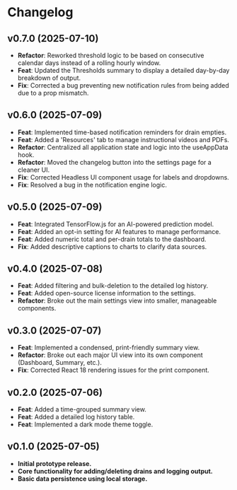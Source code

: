 # Changelog

## v0.7.0 (2025-07-10)
* **Refactor**: Reworked threshold logic to be based on consecutive calendar days instead of a rolling hourly window.
* **Feat**: Updated the Thresholds summary to display a detailed day-by-day breakdown of output.
* **Fix**: Corrected a bug preventing new notification rules from being added due to a prop mismatch.

## v0.6.0 (2025-07-09)
* **Feat**: Implemented time-based notification reminders for drain empties.
* **Feat**: Added a 'Resources' tab to manage instructional videos and PDFs.
* **Refactor**: Centralized all application state and logic into the useAppData hook.
* **Refactor**: Moved the changelog button into the settings page for a cleaner UI.
* **Fix**: Corrected Headless UI component usage for labels and dropdowns.
* **Fix**: Resolved a bug in the notification engine logic.

## v0.5.0 (2025-07-09)
* **Feat**: Integrated TensorFlow.js for an AI-powered prediction model.
* **Feat**: Added an opt-in setting for AI features to manage performance.
* **Feat**: Added numeric total and per-drain totals to the dashboard.
* **Fix**: Added descriptive captions to charts to clarify data sources.

## v0.4.0 (2025-07-08)
* **Feat**: Added filtering and bulk-deletion to the detailed log history.
* **Feat**: Added open-source license information to the settings.
* **Refactor**: Broke out the main settings view into smaller, manageable components.

## v0.3.0 (2025-07-07)
* **Feat**: Implemented a condensed, print-friendly summary view.
* **Refactor**: Broke out each major UI view into its own component (Dashboard, Summary, etc.).
* **Fix**: Corrected React 18 rendering issues for the print component.

## v0.2.0 (2025-07-06)
* **Feat**: Added a time-grouped summary view.
* **Feat**: Added a detailed log history table.
* **Feat**: Implemented a dark mode theme toggle.

## v0.1.0 (2025-07-05)
* **Initial prototype release.**
* **Core functionality for adding/deleting drains and logging output.**
* **Basic data persistence using local storage.**